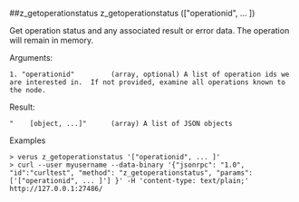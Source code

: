##z_getoperationstatus
z_getoperationstatus (["operationid", ... ]) 

Get operation status and any associated result or error data.  The operation will remain in memory.

Arguments:
```
1. "operationid"         (array, optional) A list of operation ids we are interested in.  If not provided, examine all operations known to the node.

```
Result:
```
"    [object, ...]"      (array) A list of JSON objects

```
Examples
```
> verus z_getoperationstatus '["operationid", ... ]'
> curl --user myusername --data-binary '{"jsonrpc": "1.0", "id":"curltest", "method": "z_getoperationstatus", "params": ['["operationid", ... ]'] }' -H 'content-type: text/plain;' http://127.0.0.1:27486/

```
